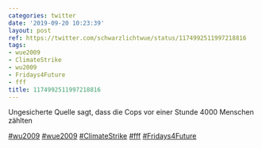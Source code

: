 ```yaml
---
categories: twitter
date: '2019-09-20 10:23:39'
layout: post
ref: https://twitter.com/schwarzlichtwue/status/1174992511997218816
tags:
- wue2009
- ClimateStrike
- wu2009
- Fridays4Future
- fff
title: 1174992511997218816
---
```

Ungesicherte Quelle sagt, dass die Cops vor einer Stunde 4000 Menschen zählten

[#wu2009](/t/wu2009) [#wue2009](/t/wue2009) [#ClimateStrike](/t/climatestrike) [#fff](/t/fff) [#Fridays4Future](/t/fridays4future) 
